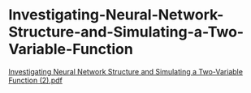 # Investigating-Neural-Network-Structure-and-Simulating-a-Two-Variable-Function
[Investigating Neural Network Structure and Simulating a Two-Variable Function (2).pdf](https://github.com/user-attachments/files/19738441/Investigating.Neural.Network.Structure.and.Simulating.a.Two-Variable.Function.2.pdf)

